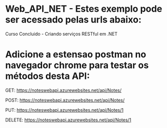 # Web_API_NET - Estes exemplo pode ser acessado pelas urls abaixo:
Curso Concluido - Criando serviços RESTful em .NET

# Adicione a estensao postman no navegador chrome para testar os métodos desta API:
  
  GET: https://noteswebapi.azurewebsites.net/api/Notes/
  
  POST: https://noteswebapi.azurewebsites.net/api/Notes/
  
  PUT: https://noteswebapi.azurewebsites.net/api/Notes/1
  
  DELETE: https://noteswebapi.azurewebsites.net/api/Notes/1
